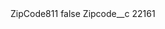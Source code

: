 <?xml version="1.0" encoding="UTF-8"?>
<CustomMetadata xmlns="http://soap.sforce.com/2006/04/metadata" xmlns:xsi="http://www.w3.org/2001/XMLSchema-instance" xmlns:xsd="http://www.w3.org/2001/XMLSchema">
    <label>ZipCode811</label>
    <protected>false</protected>
    <values>
        <field>Zipcode__c</field>
        <value xsi:type="xsd:string">22161</value>
    </values>
</CustomMetadata>
